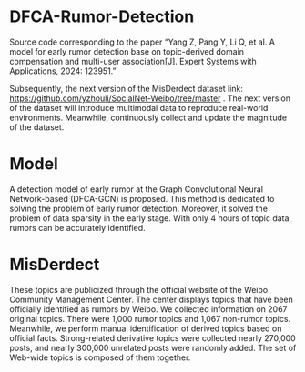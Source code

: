 # DFCA-Rumor-Detection

Source code corresponding to the paper “Yang Z, Pang Y, Li Q, et al. A model for early rumor detection base on topic-derived domain compensation and multi-user association[J]. Expert Systems with Applications, 2024: 123951.”

Subsequently, the next version of the MisDerdect dataset link: https://github.com/yzhouli/SocialNet-Weibo/tree/master . The next version of the dataset will introduce multimodal data to reproduce real-world environments. Meanwhile, continuously collect and update the magnitude of the dataset.

# Model

A detection model of early rumor at the Graph Convolutional Neural Network-based (DFCA-GCN) is proposed. This method is dedicated to solving the problem of early rumor detection. Moreover, it solved the problem of data sparsity in the early stage. With only 4 hours of topic data, rumors can be accurately identified.

# MisDerdect

These topics are publicized through the official website of the Weibo Community Management Center. The center displays topics that have been officially identified as rumors by Weibo. We collected information on 2067 original topics. There were 1,000 rumor topics and 1,067 non-rumor topics. Meanwhile, we perform manual identification of derived topics based on official facts. Strong-related derivative topics were collected nearly 270,000 posts, and nearly 300,000 unrelated posts were randomly added. The set of Web-wide topics is composed of them together. 

